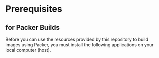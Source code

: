 Prerequisites
=============

## for Packer Builds

Before you can use the resources provided by this repository to build
images using Packer, you must install the following applications on
your local computer (host).



